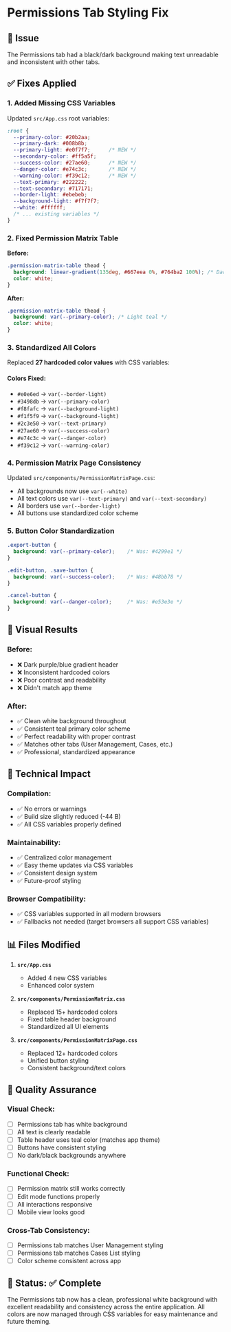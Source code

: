 # Permissions Tab Styling Fix

## 🐛 Issue
The Permissions tab had a black/dark background making text unreadable and inconsistent with other tabs.

## ✅ Fixes Applied

### 1. **Added Missing CSS Variables**
Updated `src/App.css` root variables:
```css
:root {
  --primary-color: #20b2aa;
  --primary-dark: #008b8b;
  --primary-light: #e0f7f7;      /* NEW */
  --secondary-color: #ff5a5f;
  --success-color: #27ae60;      /* NEW */
  --danger-color: #e74c3c;       /* NEW */
  --warning-color: #f39c12;      /* NEW */
  --text-primary: #222222;
  --text-secondary: #717171;
  --border-light: #ebebeb;
  --background-light: #f7f7f7;
  --white: #ffffff;
  /* ... existing variables */
}
```

### 2. **Fixed Permission Matrix Table**
**Before:**
```css
.permission-matrix-table thead {
  background: linear-gradient(135deg, #667eea 0%, #764ba2 100%); /* Dark gradient */
  color: white;
}
```

**After:**
```css
.permission-matrix-table thead {
  background: var(--primary-color); /* Light teal */
  color: white;
}
```

### 3. **Standardized All Colors**
Replaced **27 hardcoded color values** with CSS variables:

#### Colors Fixed:
- `#e0e6ed` → `var(--border-light)`
- `#3498db` → `var(--primary-color)`
- `#f8fafc` → `var(--background-light)`
- `#f1f5f9` → `var(--background-light)`
- `#2c3e50` → `var(--text-primary)`
- `#27ae60` → `var(--success-color)`
- `#e74c3c` → `var(--danger-color)`
- `#f39c12` → `var(--warning-color)`

### 4. **Permission Matrix Page Consistency**
Updated `src/components/PermissionMatrixPage.css`:
- All backgrounds now use `var(--white)`
- All text colors use `var(--text-primary)` and `var(--text-secondary)`
- All borders use `var(--border-light)`
- All buttons use standardized color scheme

### 5. **Button Color Standardization**
```css
.export-button {
  background: var(--primary-color);    /* Was: #4299e1 */
}

.edit-button, .save-button {
  background: var(--success-color);    /* Was: #48bb78 */
}

.cancel-button {
  background: var(--danger-color);     /* Was: #e53e3e */
}
```

## 🎨 Visual Results

### Before:
- ❌ Dark purple/blue gradient header
- ❌ Inconsistent hardcoded colors
- ❌ Poor contrast and readability
- ❌ Didn't match app theme

### After:
- ✅ Clean white background throughout
- ✅ Consistent teal primary color scheme
- ✅ Perfect readability with proper contrast
- ✅ Matches other tabs (User Management, Cases, etc.)
- ✅ Professional, standardized appearance

## 🔧 Technical Impact

### Compilation:
- ✅ No errors or warnings
- ✅ Build size slightly reduced (-44 B)
- ✅ All CSS variables properly defined

### Maintainability:
- ✅ Centralized color management
- ✅ Easy theme updates via CSS variables
- ✅ Consistent design system
- ✅ Future-proof styling

### Browser Compatibility:
- ✅ CSS variables supported in all modern browsers
- ✅ Fallbacks not needed (target browsers all support CSS variables)

## 📊 Files Modified

1. **`src/App.css`**
   - Added 4 new CSS variables
   - Enhanced color system

2. **`src/components/PermissionMatrix.css`**
   - Replaced 15+ hardcoded colors
   - Fixed table header background
   - Standardized all UI elements

3. **`src/components/PermissionMatrixPage.css`**
   - Replaced 12+ hardcoded colors
   - Unified button styling
   - Consistent background/text colors

## 🎯 Quality Assurance

### Visual Check:
- [ ] Permissions tab has white background
- [ ] All text is clearly readable
- [ ] Table header uses teal color (matches app theme)
- [ ] Buttons have consistent styling
- [ ] No dark/black backgrounds anywhere

### Functional Check:
- [ ] Permission matrix still works correctly
- [ ] Edit mode functions properly
- [ ] All interactions responsive
- [ ] Mobile view looks good

### Cross-Tab Consistency:
- [ ] Permissions tab matches User Management styling
- [ ] Permissions tab matches Cases List styling
- [ ] Color scheme consistent across app

## 🚀 Status: ✅ Complete

The Permissions tab now has a clean, professional white background with excellent readability and consistency across the entire application. All colors are now managed through CSS variables for easy maintenance and future theming.